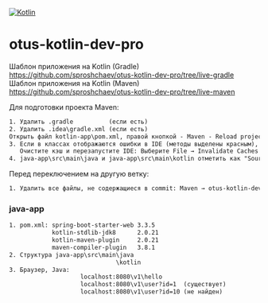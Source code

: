 [![Kotlin](https://img.shields.io/badge/Kotlin-FFFFFF??style=for-the-badge&logo=Kotlin)](https://kotlinlang.org/)
# otus-kotlin-dev-pro

Шаблон приложения на Kotlin (Gradle) https://github.com/sproshchaev/otus-kotlin-dev-pro/tree/live-gradle
Шаблон приложения на Kotlin (Maven)  https://github.com/sproshchaev/otus-kotlin-dev-pro/tree/live-maven

Для подготовки проекта Maven:
```txt
1. Удалить .gradle          (если есть) 
2. Удалить .idea\gradle.xml (если есть)  
Открыть файл kotlin-app\pom.xml, правой кнопкой - Maven - Reload project  
3. Если в классах отображаются ошибки в IDE (методы выделены красным), но проект запускается, то 
   Очистите кэш и перезапустите IDE: Выберите File → Invalidate Caches / Restart. 
4. java-app\src\main\java и java-app\src\main\kotlin отметить как "Source Root" (если необходимо). 
```
Перед переключением на другую ветку:
```txt
1. Удалить все файлы, не содержащиеся в commit: Maven → otus-kotlin-dev-pro → Lifecycle → clean
```

### java-app
```txt
1. pom.xml: spring-boot-starter-web 3.3.5
            kotlin-stdlib-jdk8      2.0.21  
            kotlin-maven-plugin     2.0.21
            maven-compiler-plugin   3.8.1   
2. Структура java-app\src\main\java
                              \kotlin  
3. Браузер, Java:   
                    localhost:8080\v1\hello
                    localhost:8080\v1\user?id=1  (существует)
                    localhost:8080\v1\user?id=10 (не найден)
```